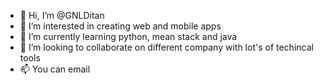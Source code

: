 - 👋 Hi, I’m @GNLDitan
- 👀 I’m interested in creating web and mobile apps
- 🌱 I’m currently learning python, mean stack and java
- 💞️ I’m looking to collaborate on different company with lot's of techincal tools
- 📫 You can email

<!---
GNLDitan/GNLDitan is a ✨ special ✨ repository because its `README.md` (this file) appears on your GitHub profile.
You can click the Preview link to take a look at your changes.
--->

